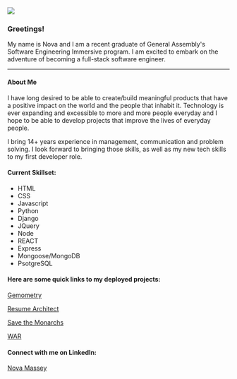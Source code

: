 <div style="width:100%;"><img src = "https://i.imgur.com/AEx0xri.png"></div>

### Greetings! 

My name is Nova and I am a recent graduate of General Assembly's Software Engineering Immersive program.  I am excited to embark on the adventure of becoming a full-stack software engineer. 


---
#### About Me
 I have long desired to be able to create/build meaningful products that have a positive impact on the world and the people that inhabit it. 
 Technology is ever expanding and excessible to more and more people everyday and I hope to be able to develop projects that improve the lives of everyday people.
 
 I bring 14+ years experience in management, communication and problem solving. I look forward to bringing those skills, as well as my new tech skills to my first developer role.

#### Current Skillset:
 * HTML
 * CSS
 * Javascript
 * Python
 * Django
 * JQuery
 * Node
 * REACT
 * Express
 * Mongoose/MongoDB
 * PsotgreSQL



#### Here are some quick links to my deployed projects:

[Gemometry](https://gememotryjewelry.herokuapp.com/)

[Resume Architect](https://resumearchitect.herokuapp.com/) 

[Save the Monarchs](https://mongoose-monarchs.herokuapp.com/)

[WAR](https://novamassey.github.io/WAR/)


#### Connect with me on LinkedIn:
[Nova Massey](https://www.linkedin.com/in/nova-massey)





